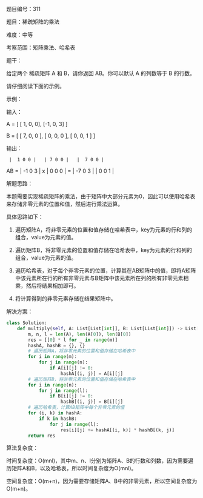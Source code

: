 题目编号：311

题目：稀疏矩阵的乘法

难度：中等

考察范围：矩阵乘法、哈希表

题干：

给定两个 稀疏矩阵 A 和 B，请你返回 AB。你可以默认 A 的列数等于 B 的行数。

请仔细阅读下面的示例。

示例：

输入：

A = [
  [ 1, 0, 0],
  [-1, 0, 3]
]

B = [
  [ 7, 0, 0 ],
  [ 0, 0, 0 ],
  [ 0, 0, 1 ]
]

输出：

     |  1 0 0 |   | 7 0 0 |   |  7 0 0 |
AB = | -1 0 3 | x | 0 0 0 | = | -7 0 3 |
                  | 0 0 1 |

解题思路：

本题需要实现稀疏矩阵的乘法，由于矩阵中大部分元素为0，因此可以使用哈希表来存储非零元素的位置和值，然后进行乘法运算。

具体思路如下：

1. 遍历矩阵A，将非零元素的位置和值存储在哈希表中，key为元素的行和列的组合，value为元素的值。

2. 遍历矩阵B，将非零元素的位置和值存储在哈希表中，key为元素的行和列的组合，value为元素的值。

3. 遍历哈希表，对于每个非零元素的位置，计算其在AB矩阵中的值，即将A矩阵中该元素所在行的所有非零元素与B矩阵中该元素所在列的所有非零元素相乘，然后将结果相加即可。

4. 将计算得到的非零元素存储在结果矩阵中。

解决方案：

```python
class Solution:
    def multiply(self, A: List[List[int]], B: List[List[int]]) -> List[List[int]]:
        m, n, l = len(A), len(A[0]), len(B[0])
        res = [[0] * l for _ in range(m)]
        hashA, hashB = {}, {}
        # 遍历矩阵A，将非零元素的位置和值存储在哈希表中
        for i in range(m):
            for j in range(n):
                if A[i][j] != 0:
                    hashA[(i, j)] = A[i][j]
        # 遍历矩阵B，将非零元素的位置和值存储在哈希表中
        for i in range(n):
            for j in range(l):
                if B[i][j] != 0:
                    hashB[(i, j)] = B[i][j]
        # 遍历哈希表，计算AB矩阵中每个非零元素的值
        for (i, k) in hashA:
            if k in hashB:
                for j in range(l):
                    res[i][j] += hashA[(i, k)] * hashB[(k, j)]
        return res
```

算法复杂度：

时间复杂度：O(mnl)，其中m、n、l分别为矩阵A、B的行数和列数，因为需要遍历矩阵A和B，以及哈希表，所以时间复杂度为O(mnl)。

空间复杂度：O(m+n)，因为需要存储矩阵A、B中的非零元素，所以空间复杂度为O(m+n)。